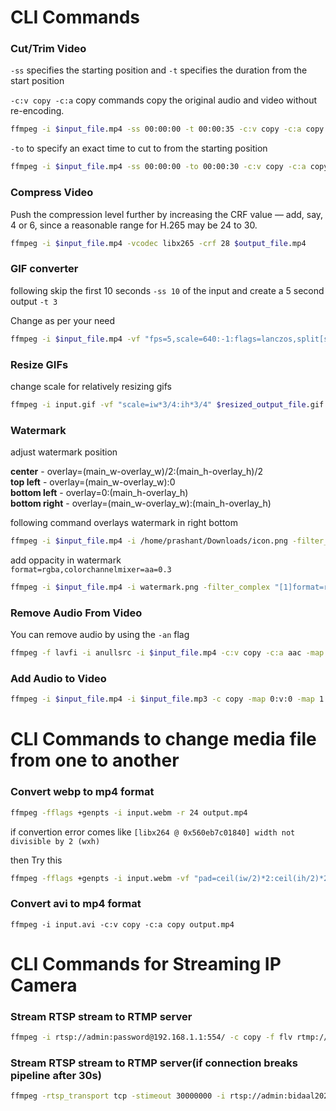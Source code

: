 # CLI Commands

### Cut/Trim Video
`-ss` specifies the starting position and `-t` specifies the duration from the start position

`-c:v copy -c:a` copy commands copy the original audio and video without re-encoding.

```bash
ffmpeg -i $input_file.mp4 -ss 00:00:00 -t 00:00:35 -c:v copy -c:a copy $output_file.mp4
```

`-to` to specify an exact time to cut to from the starting position

```bash
ffmpeg -i $input_file.mp4 -ss 00:00:00 -to 00:00:30 -c:v copy -c:a copy $output_file.mp4
```

### Compress Video
Push the compression level further by increasing the CRF value — add, say, 4 or 6, since a reasonable range for H.265 may be 24 to 30. 

```bash
ffmpeg -i $input_file.mp4 -vcodec libx265 -crf 28 $output_file.mp4
```

### GIF converter

following skip the first 10 seconds `-ss 10` of the input and create a 5 second output `-t 3`

Change as per your need
```bash
ffmpeg -i $input_file.mp4 -vf "fps=5,scale=640:-1:flags=lanczos,split[s0][s1];[s0]palettegen[p];[s1][p]paletteuse" -loop 0 $output_file.gif
```

### Resize GIFs
change scale for relatively resizing gifs
```bash
ffmpeg -i input.gif -vf "scale=iw*3/4:ih*3/4" $resized_output_file.gif
```

### Watermark
adjust watermark position

**center** - overlay=(main_w-overlay_w)/2:(main_h-overlay_h)/2 <br>
**top left** - overlay=(main_w-overlay_w):0<br>
**bottom left** - overlay=0:(main_h-overlay_h)<br>
**bottom right** - overlay=(main_w-overlay_w):(main_h-overlay_h)<br>

following command overlays watermark in right bottom
```bash
ffmpeg -i $input_file.mp4 -i /home/prashant/Downloads/icon.png -filter_complex "[1][0]scale2ref=oh*mdar:ih*0.1[logo][video];[video][logo]overlay=(main_w-overlay_w-20):(main_h-overlay_h-20)" $output_scaled.mp4
```

add oppacity in watermark <br>
`format=rgba,colorchannelmixer=aa=0.3`

```bash
ffmpeg -i $input_file.mp4 -i watermark.png -filter_complex "[1]format=rgba,colorchannelmixer=aa=0.3[logo];[logo][0]scale2ref=oh*mdar:ih[logo][video];[video][logo]overlay=overlay=(main_w-overlay_w-20):(main_h-overlay_h-20)" $output_center_cover_transparent.mp4
```

### Remove Audio From Video
You can remove audio by using the `-an` flag
```bash 
ffmpeg -f lavfi -i anullsrc -i $input_file.mp4 -c:v copy -c:a aac -map 0:a -map 1:v -shortest $output_file.mp4
```

### Add Audio to Video

```bash
ffmpeg -i $input_file.mp4 -i $input_file.mp3 -c copy -map 0:v:0 -map 1:a:0 $output_file.mp4
```

# CLI Commands to change media file from one to another

### Convert webp to mp4 format
```bash
ffmpeg -fflags +genpts -i input.webm -r 24 output.mp4
```
if convertion error comes like 
`[libx264 @ 0x560eb7c01840] width not divisible by 2 (wxh)`

then Try this
```bash
ffmpeg -fflags +genpts -i input.webm -vf "pad=ceil(iw/2)*2:ceil(ih/2)*2" -r 24 1.mp4
```

### Convert avi to mp4 format

```
ffmpeg -i input.avi -c:v copy -c:a copy output.mp4
```

# CLI Commands for Streaming IP Camera


### Stream RTSP stream to RTMP server

```bash 
ffmpeg -i rtsp://admin:password@192.168.1.1:554/ -c copy -f flv rtmp://rtmp.xyz.com:port/streamname
```

### Stream RTSP stream to RTMP server(if connection breaks pipeline after 30s)

```bash 
ffmpeg -rtsp_transport tcp -stimeout 30000000 -i rtsp://admin:bidaal2020@169.254.99.67:554/ -c copy -f flv rtmp://rtmp.bidaal.com:1935/lens/error
```
